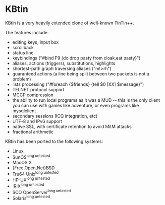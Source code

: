 KBtin
=====

KBtin is a very heavily extended clone of well-known TinTin++.

The features include:
* editing keys, input box
* scrollback
* status line
* keybindings ("#bind F9 {do drop pasty from cloak,eat pasty}")
* aliases, actions (triggers), substitutions, highlights
* shortest-path graph traversing aliases ("mt>rh")
* guaranteed actions (a line being split between two packets is not a problem)
* lists processing ("#foreach {$friends} {tell $0 [XX] $message}")
* TELNET protocol support
* MCCP compression
* the ability to run local programs as it was a MUD -- this is the only client you can use with games like adventure, or even programs like mysqlclient
* secondary sessions (ICQ integration, etc)
* UTF-8 and IPv6 support
* native SSL, with certificate retention to avoid MitM attacks
* fractional arithmetic

KBtin has been ported to the following systems:

* Linux
* SunOS<sup>long untested</sup>
* MacOS X
* {Free,Open,Net}BSD
* Tru64 Unix<sup>long untested</sup>
* HP-UX<sup>long untested</sup>
* IRIX<sup>long untested</sup>
* SCO OpenServer<sup>long untested</sup>
* Solaris<sup>long untested</sup>
